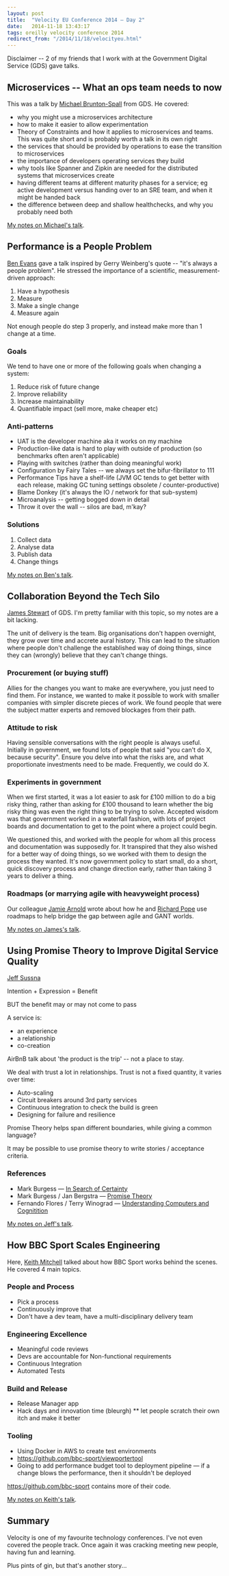 ```yaml
---
layout: post
title:  "Velocity EU Conference 2014 – Day 2"
date:   2014-11-18 13:43:17
tags: oreilly velocity conference 2014
redirect_from: "/2014/11/18/velocityeu.html"
---
```

Disclaimer -- 2 of my friends that I work with at the Government Digital Service (GDS) gave talks.

## Microservices -- What an ops team needs to now

This was a talk by [Michael Brunton-Spall](https://twitter.com/bruntonspall) from GDS. He covered:

- why you might use a microservices architecture
- how to make it easier to allow experimentation
- Theory of Constraints and how it applies to microservices and teams. This was quite short and is probably worth a talk in its own right
- the services that should be provided by operations to ease the transition to microservices
- the importance of developers operating services they build
- why tools like Spanner and Zipkin are needed for the distributed systems that microservices create
- having different teams at different maturity phases for a service; eg active development versus handing over to an SRE team, and when it might be handed back
- the difference between deep and shallow healthchecks, and why you probably need both

[My notes on Michael's talk](https://flic.kr/p/pPuwiS).

## Performance is a People Problem

[Ben Evans](https://twitter.com/kittylyst) gave a talk inspired by Gerry Weinberg's quote -- "it's always a people problem". He stressed the importance of a scientific, measurement-driven approach:

1. Have a hypothesis
1. Measure
1. Make a single change
1. Measure again

Not enough people do step 3 properly, and instead make more than 1 change at a time.

### Goals

We tend to have one or more of the following goals when changing a system:

1. Reduce risk of future change
1. Improve reliability
1. Increase maintainability
1. Quantifiable impact (sell more, make cheaper etc)

### Anti-patterns

- UAT is the developer machine aka it works on my machine
- Production-like data is hard to play with outside of production (so benchmarks often aren't applicable)
- Playing with switches (rather than doing meaningful work)
- Configuration by Fairy Tales -- we always set the bifur-fibrillator to 111
- Performance Tips have a shelf-life (JVM GC tends to get better with each release, making GC tuning settings obsolete / counter-productive)
- Blame Donkey (it's always the IO / network for that sub-system)
- Microanalysis -- getting bogged down in detail
- Throw it over the wall -- silos are bad, m'kay?

### Solutions

1. Collect data
1. Analyse data
1. Publish data
1. Change things

[My notes on Ben's talk](https://flic.kr/p/pPwPdt).

## Collaboration Beyond the Tech Silo

[James Stewart](https://twitter.com/jystewart) of GDS. I'm pretty familiar with this topic, so my notes are a bit lacking.

The unit of delivery is the team. Big organisations don't happen overnight, they grow over time and accrete aural history. This can lead to the situation where people don't challenge the established way of doing things, since they can (wrongly) believe that they can't change things.

### Procurement (or buying stuff)

Allies for the changes you want to make are everywhere, you just need to find them. For instance, we wanted to make it possible to work with smaller companies with simpler discrete pieces of work. We found people that were the subject matter experts and removed blockages from their path.

### Attitude to risk

Having sensible conversations with the right people is always useful. Initially in government, we found lots of people that said "you can't do X, because security". Ensure you delve into what the risks are, and what proportionate investments need to be made. Frequently, we could do X.

### Experiments in government

When we first started, it was a lot easier to ask for £100 million to do a big risky thing, rather than asking for £100 thousand to learn whether the big risky thing was even the right thing to be trying to solve. Accepted wisdom was that government worked in a waterfall fashion, with lots of project boards and documentation to get to the point where a project could begin.

We questioned this, and worked with the people for whom all this process and documentation was supposedly for. It transpired that they also wished for a better way of doing things, so we worked with them to design the process they wanted. It's now government policy to start small, do a short, quick discovery process and change direction early, rather than taking 3 years to deliver a thing.

### Roadmaps (or marrying agile with heavyweight process)

Our colleague [Jamie Arnold](https://twitter.com/itsallgonewrong) wrote about how he and [Richard Pope](https://twitter.com/memespring) use roadmaps to help bridge the gap between agile and GANT worlds.

[My notes on James's talk](https://flic.kr/p/pa8yNC).

## Using Promise Theory to Improve Digital Service Quality

[Jeff Sussna](https://twitter.com/jeffsusna) 

Intention + Expression = Benefit

BUT the benefit may or may not come to pass

A service is:

- an experience
- a relationship
- co-creation

AirBnB talk about 'the product is the trip' -- not a place to stay.

We deal with trust a lot in relationships. Trust is not a fixed quantity, it varies over time:

- Auto-scaling
- Circuit breakers around 3rd party services
- Continuous integration to check the build is green
- Designing for failure and resilience

Promise Theory helps span different boundaries, while giving a common language?

It may be possible to use promise theory to write stories / acceptance criteria.

### References
- Mark Burgess — [In Search of Certainty](http://www.amazon.co.uk/In-Search-Certainty-Information-Infrastructure-ebook/dp/B00ENEEWYO)
- Mark Burgess / Jan Bergstra — [Promise Theory](http://www.amazon.co.uk/Promise-Theory-Principles-Applications-1/dp/1495437779/ref=asap_B001IXTSLU?ie=UTF8)
- Fernando Flores / Terry Winograd — [Understanding Computers and Cognitition](http://www.amazon.co.uk/Understanding-Computers-Cognition-Foundation-Design/dp/0201112973)

[My notes on Jeff's talk](https://flic.kr/p/pabBdS).

## How BBC Sport Scales Engineering

Here, [Keith Mitchell](https://twitter.com/specialized) talked about how BBC Sport works behind the scenes. He covered 4 main topics.

### People and Process
* Pick a process
* Continuously improve that
* Don't have a dev team, have a multi-disciplinary delivery team
 
### Engineering Excellence
* Meaningful code reviews
* Devs are accountable for Non-functional requirements
* Continuous Integration
* Automated Tests
 
### Build and Release
* Release Manager app
* Hack days and innovation time (bleurgh)
** let people scratch their own itch and make it better
 
### Tooling
* Using Docker in AWS to create test environments
* https://github.com/bbc-sport/viewportertool
* Going to add performance budget tool to deployment pipeline — if a change blows the performance, then it shouldn't be deployed
 
https://github.com/bbc-sport contains more of their code.

[My notes on Keith's talk](https://flic.kr/p/pPyX9M).

## Summary

Velocity is one of my favourite technology conferences. I've not even covered the people track. Once again it was cracking meeting new people, having fun and learning.

Plus pints of gin, but that's another story...
